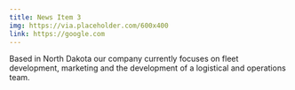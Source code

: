 ```yaml
---
title: News Item 3
img: https://via.placeholder.com/600x400
link: https://google.com
---
```

Based in North Dakota our company currently focuses on fleet development, marketing and the development of a logistical and operations team.